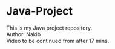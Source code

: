 # Java-Project
This is my Java project repository. 
<br>
Author: Nakib
<br>
Video to be continued from after 17 mins. 
